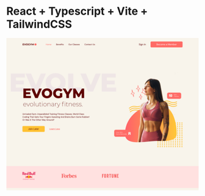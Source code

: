# React + Typescript + Vite + TailwindCSS

![alt text](https://github.com/GeBon22/evogym-exercise/blob/main/src/assets/evogym_page.png?raw=true)